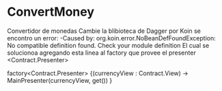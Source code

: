 # ConvertMoney
Convertidor de monedas
Cambie la blibioteca de Dagger por Koin se encontro un error: 
-Caused by: org.koin.error.NoBeanDefFoundException: No compatible definition found. Check your module definition
El cual se solucionoa agregando esta linea al factory que provee el presenter  <Contract.Presenter>

factory<Contract.Presenter> {(currencyView : Contract.View) ->
                 MainPresenter(currencyView, get())
            }
